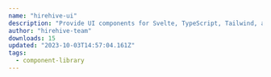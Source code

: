 ```yaml
---
name: "hirehive-ui"
description: "Provide UI components for Svelte, TypeScript, Tailwind, and Snowpack."
author: "hirehive-team"
downloads: 15
updated: "2023-10-03T14:57:04.161Z"
tags: 
  - component-library
---
```

